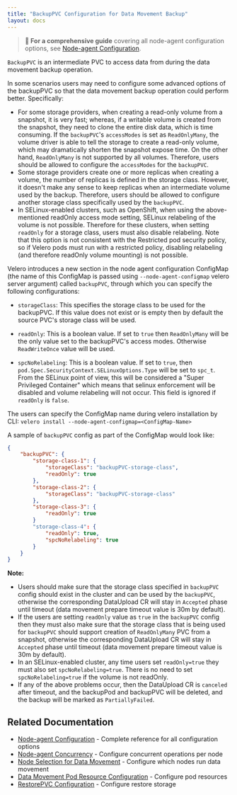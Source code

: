 ```yaml
---
title: "BackupPVC Configuration for Data Movement Backup"
layout: docs
---
```


> **📖 For a comprehensive guide** covering all node-agent configuration options, see [Node-agent Configuration](node-agent-config.md).

`BackupPVC`  is an intermediate PVC to access data from during the data movement backup operation.

In some scenarios users may need to configure some advanced options of the backupPVC so that the data movement backup
operation could perform better. Specifically:
- For some storage providers, when creating a read-only volume from a snapshot, it is very fast; whereas, if a writable volume
  is created from the snapshot, they need to clone the entire disk data, which is time consuming. If the `backupPVC`'s `accessModes` is
  set as `ReadOnlyMany`, the volume driver is able to tell the storage to create a read-only volume, which may dramatically shorten the
  snapshot expose time. On the other hand,  `ReadOnlyMany` is not supported by all volumes. Therefore, users should be allowed to configure
  the `accessModes` for the `backupPVC`.
- Some storage providers create one or more replicas when creating a volume, the number of replicas is defined in the storage class.
  However, it doesn't make any sense to keep replicas when an intermediate volume used by the backup. Therefore, users should be allowed
  to configure another storage class specifically used by the `backupPVC`.
- In SELinux-enabled clusters, such as OpenShift, when using the above-mentioned readOnly access mode setting, SELinux relabeling of the
  volume is not possible. Therefore for these clusters, when setting `readOnly` for a storage class, users must also disable relabeling.
  Note that this option is not consistent with the Restricted pod security policy, so if Velero pods must run with a restricted policy,
  disabling relabeling (and therefore readOnly volume mounting) is not possible.

Velero introduces a new section in the node agent configuration ConfigMap (the name of this ConfigMap is passed using `--node-agent-configmap` velero server argument)
called `backupPVC`, through which you can specify the following
configurations:

- `storageClass`: This specifies the storage class to be used for the backupPVC. If this value does not exist or is empty then by 
default the source PVC's storage class will be used.

- `readOnly`: This is a boolean value. If set to `true` then `ReadOnlyMany` will be the only value set to the backupPVC's access modes. Otherwise 
`ReadWriteOnce` value will be used.

- `spcNoRelabeling`: This is a boolean value. If set to `true`, then `pod.Spec.SecurityContext.SELinuxOptions.Type` will be set to `spc_t`. From
  the SELinux point of view, this will be considered a "Super Privileged Container" which means that selinux enforcement will be disabled and
  volume relabeling will not occur. This field is ignored if `readOnly` is `false`.

The users can specify the ConfigMap name during velero installation by CLI:
`velero install --node-agent-configmap=<ConfigMap-Name>`

A sample of `backupPVC` config as part of the ConfigMap would look like:
```json
{
    "backupPVC": {
        "storage-class-1": {
            "storageClass": "backupPVC-storage-class",
            "readOnly": true
        },
        "storage-class-2": {
            "storageClass": "backupPVC-storage-class"
        },
        "storage-class-3": {
            "readOnly": true
        }        
        "storage-class-4": {
            "readOnly": true,
            "spcNoRelabeling": true
        }
    }
}
```

**Note:** 
- Users should make sure that the storage class specified in `backupPVC` config should exist in the cluster and can be used by the
`backupPVC`, otherwise the corresponding DataUpload CR will stay in `Accepted` phase until timeout (data movement prepare timeout value is 30m by default).
- If the users are setting `readOnly` value as `true` in the `backupPVC` config then they must also make sure that the storage class that is being used for
`backupPVC` should support creation of `ReadOnlyMany` PVC from a snapshot, otherwise the corresponding DataUpload CR will stay in `Accepted` phase until
timeout (data movement prepare timeout value is 30m by default).
- In an SELinux-enabled cluster, any time users set `readOnly=true` they must also set `spcNoRelabeling=true`. There is no need to set `spcNoRelabeling=true`
if the volume is not readOnly.
- If any of the above problems occur, then the DataUpload CR is `canceled` after timeout, and the backupPod and backupPVC will be deleted, and the backup
will be marked as `PartiallyFailed`.

## Related Documentation

- [Node-agent Configuration](node-agent-config.md) - Complete reference for all configuration options
- [Node-agent Concurrency](node-agent-concurrency.md) - Configure concurrent operations per node
- [Node Selection for Data Movement](data-movement-node-selection.md) - Configure which nodes run data movement
- [Data Movement Pod Resource Configuration](data-movement-pod-resource-configuration.md) - Configure pod resources
- [RestorePVC Configuration](data-movement-restore-pvc-configuration.md) - Configure restore storage

